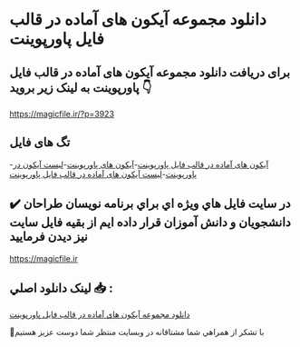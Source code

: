 # دانلود مجموعه آیکون های آماده در قالب فایل پاورپوینت

## برای دریافت دانلود مجموعه آیکون های آماده در قالب فایل پاورپوینت به لینک زیر بروید 👇

https://magicfile.ir/?p=3923

## تگ های فایل

-[آیکون های آماده در قالب فایل پاورپوینت](https://magicfile.ir/product/%d9%85%d8%ac%d9%85%d9%88%d8%b9%d9%87-%d8%a2%db%8c%da%a9%d9%88%d9%86-%d9%87%d8%a7%db%8c-%d8%a2%d9%85%d8%a7%d8%af%d9%87-%d8%af%d8%b1-%d9%82%d8%a7%d9%84%d8%a8-%d9%81%d8%a7%db%8c%d9%84-%d9%be%d8%a7%d9%88%d8%b1%d9%be%d9%88%db%8c%d9%86%d8%aa/)-[آیکون های پاورپوینت](https://magicfile.ir/product/%d9%85%d8%ac%d9%85%d9%88%d8%b9%d9%87-%d8%a2%db%8c%da%a9%d9%88%d9%86-%d9%87%d8%a7%db%8c-%d8%a2%d9%85%d8%a7%d8%af%d9%87-%d8%af%d8%b1-%d9%82%d8%a7%d9%84%d8%a8-%d9%81%d8%a7%db%8c%d9%84-%d9%be%d8%a7%d9%88%d8%b1%d9%be%d9%88%db%8c%d9%86%d8%aa/)-[لیست آیکون در پاورپوینت](https://magicfile.ir/product/%d9%85%d8%ac%d9%85%d9%88%d8%b9%d9%87-%d8%a2%db%8c%da%a9%d9%88%d9%86-%d9%87%d8%a7%db%8c-%d8%a2%d9%85%d8%a7%d8%af%d9%87-%d8%af%d8%b1-%d9%82%d8%a7%d9%84%d8%a8-%d9%81%d8%a7%db%8c%d9%84-%d9%be%d8%a7%d9%88%d8%b1%d9%be%d9%88%db%8c%d9%86%d8%aa/)-[لیست آیکون های آماده در قالب فایل پاورپوینت](https://magicfile.ir/product/%d9%85%d8%ac%d9%85%d9%88%d8%b9%d9%87-%d8%a2%db%8c%da%a9%d9%88%d9%86-%d9%87%d8%a7%db%8c-%d8%a2%d9%85%d8%a7%d8%af%d9%87-%d8%af%d8%b1-%d9%82%d8%a7%d9%84%d8%a8-%d9%81%d8%a7%db%8c%d9%84-%d9%be%d8%a7%d9%88%d8%b1%d9%be%d9%88%db%8c%d9%86%d8%aa/)

## ✔️ در سايت فايل هاي ويژه اي براي برنامه نويسان طراحان دانشجويان و دانش آموزان قرار داده ايم از بقيه فايل سايت نيز ديدن فرماييد

https://magicfile.ir


## لينک دانلود اصلي 📥 :

[دانلود مجموعه آیکون های آماده در قالب فایل پاورپوینت](https://magicfile.ir/product/%d9%85%d8%ac%d9%85%d9%88%d8%b9%d9%87-%d8%a2%db%8c%da%a9%d9%88%d9%86-%d9%87%d8%a7%db%8c-%d8%a2%d9%85%d8%a7%d8%af%d9%87-%d8%af%d8%b1-%d9%82%d8%a7%d9%84%d8%a8-%d9%81%d8%a7%db%8c%d9%84-%d9%be%d8%a7%d9%88%d8%b1%d9%be%d9%88%db%8c%d9%86%d8%aa/) 


🙏با تشکر از همراهي شما مشتاقانه در وبسایت منتظر شما دوست عزیز هستیم

